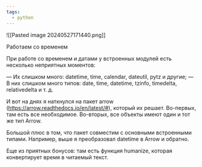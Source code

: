 ```yaml
---
tags:
  - python
---
```

![[Pasted image 20240527171440.png]]

Работаем со временем 

При работе со временем и датами у встроенных модулей есть несколько неприятных моментов: 

— Их слишком много: datetime, time, calendar, dateutil, pytz и другие; 
— В них слишком много типов: date, time, datetime, tzinfo, timedelta, relativedelta и т. д. 

И вот на днях я наткнулся на пакет arrow (https://arrow.readthedocs.io/en/latest/#), который их решает. Во-первых, там есть все необходимое. Во-вторых, все объекты имеют один и тот же тип Arrow. 

Большой плюс в том, что пакет совместим с основными встроенными типами. Например, выше я преобразовал datetime в Arrow и обратно. 

Еще из приятных бонусов: там есть функция humanize, которая конвертирует время в читаемый текст. 